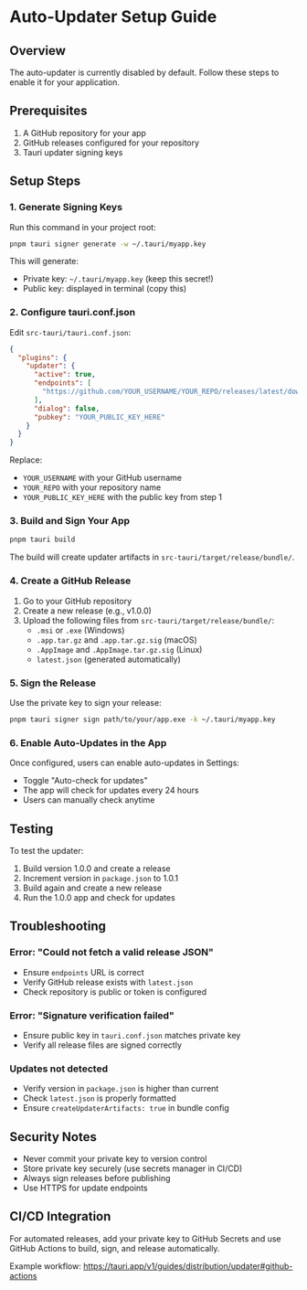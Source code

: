 # Auto-Updater Setup Guide

## Overview
The auto-updater is currently disabled by default. Follow these steps to enable it for your application.

## Prerequisites
1. A GitHub repository for your app
2. GitHub releases configured for your repository
3. Tauri updater signing keys

## Setup Steps

### 1. Generate Signing Keys
Run this command in your project root:
```bash
pnpm tauri signer generate -w ~/.tauri/myapp.key
```

This will generate:
- Private key: `~/.tauri/myapp.key` (keep this secret!)
- Public key: displayed in terminal (copy this)

### 2. Configure tauri.conf.json
Edit `src-tauri/tauri.conf.json`:

```json
{
  "plugins": {
    "updater": {
      "active": true,
      "endpoints": [
        "https://github.com/YOUR_USERNAME/YOUR_REPO/releases/latest/download/latest.json"
      ],
      "dialog": false,
      "pubkey": "YOUR_PUBLIC_KEY_HERE"
    }
  }
}
```

Replace:
- `YOUR_USERNAME` with your GitHub username
- `YOUR_REPO` with your repository name
- `YOUR_PUBLIC_KEY_HERE` with the public key from step 1

### 3. Build and Sign Your App
```bash
pnpm tauri build
```

The build will create updater artifacts in `src-tauri/target/release/bundle/`.

### 4. Create a GitHub Release
1. Go to your GitHub repository
2. Create a new release (e.g., v1.0.0)
3. Upload the following files from `src-tauri/target/release/bundle/`:
   - `.msi` or `.exe` (Windows)
   - `.app.tar.gz` and `.app.tar.gz.sig` (macOS)
   - `.AppImage` and `.AppImage.tar.gz.sig` (Linux)
   - `latest.json` (generated automatically)

### 5. Sign the Release
Use the private key to sign your release:
```bash
pnpm tauri signer sign path/to/your/app.exe -k ~/.tauri/myapp.key
```

### 6. Enable Auto-Updates in the App
Once configured, users can enable auto-updates in Settings:
- Toggle "Auto-check for updates"
- The app will check for updates every 24 hours
- Users can manually check anytime

## Testing
To test the updater:
1. Build version 1.0.0 and create a release
2. Increment version in `package.json` to 1.0.1
3. Build again and create a new release
4. Run the 1.0.0 app and check for updates

## Troubleshooting

### Error: "Could not fetch a valid release JSON"
- Ensure `endpoints` URL is correct
- Verify GitHub release exists with `latest.json`
- Check repository is public or token is configured

### Error: "Signature verification failed"
- Ensure public key in `tauri.conf.json` matches private key
- Verify all release files are signed correctly

### Updates not detected
- Verify version in `package.json` is higher than current
- Check `latest.json` is properly formatted
- Ensure `createUpdaterArtifacts: true` in bundle config

## Security Notes
- Never commit your private key to version control
- Store private key securely (use secrets manager in CI/CD)
- Always sign releases before publishing
- Use HTTPS for update endpoints

## CI/CD Integration
For automated releases, add your private key to GitHub Secrets and use GitHub Actions to build, sign, and release automatically.

Example workflow: https://tauri.app/v1/guides/distribution/updater#github-actions
